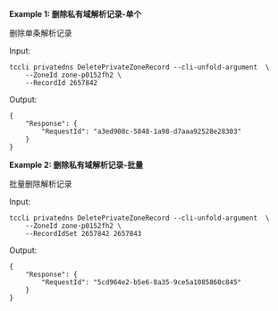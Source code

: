 **Example 1: 删除私有域解析记录-单个**

删除单条解析记录

Input: 

```
tccli privatedns DeletePrivateZoneRecord --cli-unfold-argument  \
    --ZoneId zone-p0152fh2 \
    --RecordId 2657842
```

Output: 
```
{
    "Response": {
        "RequestId": "a3ed908c-5848-1a98-d7aaa92528e28303"
    }
}
```

**Example 2: 删除私有域解析记录-批量**

批量删除解析记录

Input: 

```
tccli privatedns DeletePrivateZoneRecord --cli-unfold-argument  \
    --ZoneId zone-p0152fh2 \
    --RecordIdSet 2657842 2657843
```

Output: 
```
{
    "Response": {
        "RequestId": "5cd964e2-b5e6-8a35-9ce5a1085860c845"
    }
}
```

